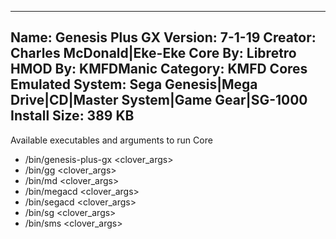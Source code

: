 -----------------------
Name: Genesis Plus GX
Version: 7-1-19
Creator: Charles McDonald|Eke-Eke
Core By: Libretro
HMOD By: KMFDManic
Category: KMFD Cores
Emulated System: Sega Genesis|Mega Drive|CD|Master System|Game Gear|SG-1000
Install Size: 389 KB
-----------------------
Available executables and arguments to run Core
- /bin/genesis-plus-gx <rom> <clover_args>
- /bin/gg <rom> <clover_args>
- /bin/md <rom> <clover_args>
- /bin/megacd <rom> <clover_args>
- /bin/segacd <rom> <clover_args>
- /bin/sg <rom> <clover_args>
- /bin/sms <rom> <clover_args>
